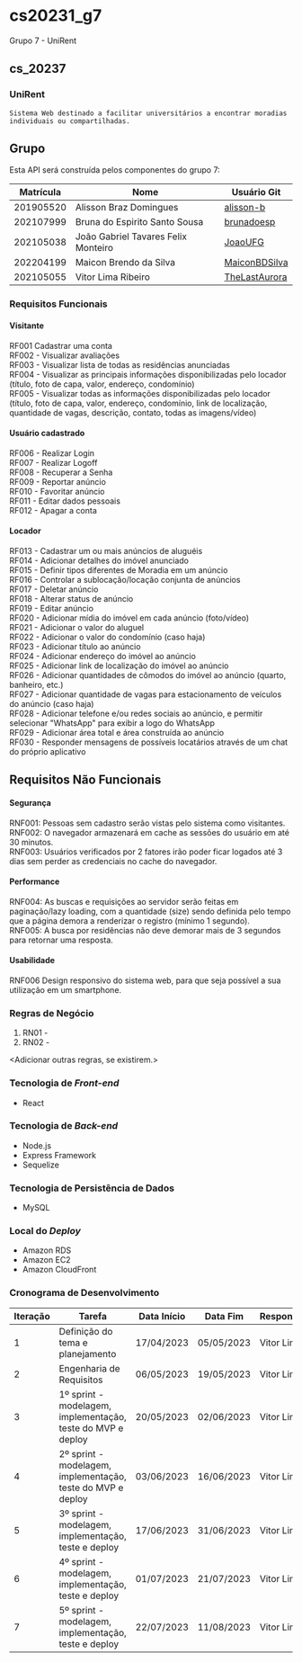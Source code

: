 # cs20231_g7
Grupo 7 - UniRent
## cs_20237

  ### UniRent
    Sistema Web destinado a facilitar universitários a encontrar moradias individuais ou compartilhadas.  
  

## Grupo
Esta API será construída pelos componentes do grupo 7:

|Matrícula|Nome|Usuário Git|
|---|---|---|
|201905520|Alisson Braz Domingues|[alisson-b](https://github.com/alisson-b)|
|202107999|Bruna do Espirito Santo Sousa|[brunadoesp](https://github.com/brunadoesp)|
|202105038|João Gabriel Tavares Felix Monteiro|[JoaoUFG](https://github.com/JoaoUFG)|
|202204199|Maicon Brendo da Silva|[MaiconBDSilva](https://github.com/MaiconBDSilva)|
|202105055|Vitor Lima Ribeiro|[TheLastAurora](https://github.com/TheLastAurora)|

### Requisitos Funcionais
#### Visitante

RF001 Cadastrar uma conta<br>
RF002 - Visualizar avaliações<br>
RF003 - Visualizar lista de todas as residências anunciadas<br>
RF004 - Visualizar as principais informações disponibilizadas pelo locador (título, foto de capa, valor, endereço, condomínio)<br>
RF005 - Visualizar todas as informações disponibilizadas pelo locador (título, foto de capa, valor, endereço, condomínio, link de localização, quantidade de vagas, descrição, contato, todas as imagens/vídeo) <br>

#### Usuário cadastrado
RF006 - Realizar Login<br>
RF007 - Realizar Logoff<br>
RF008 - Recuperar a Senha<br>
RF009 - Reportar anúncio<br>
RF010 - Favoritar anúncio<br>
RF011 - Editar dados pessoais<br>
RF012 - Apagar a conta<br>

#### Locador
RF013 - Cadastrar um ou mais anúncios de aluguéis<br>
RF014 - Adicionar detalhes do imóvel anunciado<br>
RF015 - Definir tipos diferentes de Moradia em um anúncio<br>
RF016 - Controlar a sublocação/locação conjunta de anúncios<br>
RF017 - Deletar anúncio<br>
RF018 - Alterar status de anúncio<br>
RF019 - Editar anúncio<br>
RF020 - Adicionar mídia do imóvel em cada anúncio (foto/vídeo)<br>
RF021 - Adicionar o valor do aluguel<br>
RF022 - Adicionar o valor do condomínio (caso haja)<br>
RF023 - Adicionar título ao anúncio<br>
RF024 - Adicionar endereço do imóvel ao anúncio<br>
RF025 - Adicionar link de localização do imóvel ao anúncio<br>
RF026 - Adicionar quantidades de cômodos do imóvel ao anúncio (quarto, banheiro, etc.)<br>
RF027 - Adicionar quantidade de vagas para estacionamento de veículos do anúncio (caso haja)<br>
RF028 - Adicionar telefone e/ou redes sociais ao anúncio, e permitir selecionar "WhatsApp" para exibir a logo do WhatsApp<br>
RF029 - Adicionar área total e área construída ao anúncio<br>
RF030 - Responder mensagens de possíveis locatários através de um chat do próprio aplicativo<br>



## Requisitos Não Funcionais
#### Segurança
RNF001: Pessoas sem cadastro serão vistas pelo sistema como visitantes.<br>
RNF002: O navegador armazenará em cache as sessões do usuário em até 30 minutos.<br>
RNF003: Usuários verificados por 2 fatores irão poder ficar logados até 3 dias sem perder as credenciais no cache do navegador.<br>

#### Performance
RNF004: As buscas e requisições ao servidor serão feitas em paginação/lazy loading, com a quantidade (size) sendo definida pelo tempo que a página demora a renderizar o registro (mínimo 1 segundo).<br>
RNF005: A busca por residências não deve demorar mais de 3 segundos para retornar uma resposta.<br>

#### Usabilidade
RNF006 Design responsivo do sistema web, para que seja possível a sua utilização em um smartphone.<br>


### Regras de Negócio
1. RN01 - <descrever>
2. RN02 - <descrever>

<Adicionar outras regras, se existirem.>

### Tecnologia de _Front-end_
  - React 

### Tecnologia de _Back-end_
  - Node.js
  - Express Framework
  - Sequelize

### Tecnologia de Persistência de Dados
  - MySQL 
  
### Local do _Deploy_
  - Amazon RDS
  - Amazon EC2
  - Amazon CloudFront

### Cronograma de Desenvolvimento

|Iteração|Tarefa|Data Início|Data Fim|Responsável|Situação|
|---|---|---|---|---|---|
|1|Definição do tema e planejamento|17/04/2023|05/05/2023|Vitor Lima|CONCLUÍDO|
|2|Engenharia de Requisitos|06/05/2023|19/05/2023|Vitor Lima|CONCLUÍDO|
|3|1º sprint - modelagem, implementação, teste do MVP e deploy|20/05/2023|02/06/2023|Vitor Lima|CONCLUÍDO|
|4|2º sprint - modelagem, implementação, teste do MVP e deploy|03/06/2023|16/06/2023|Vitor Lima|CONCLUÍDO|
|5|3º sprint - modelagem, implementação, teste e deploy|17/06/2023|31/06/2023|Vitor Lima|CONCLUÍDO|
|6|4º sprint - modelagem, implementação, teste e deploy|01/07/2023|21/07/2023|Vitor Lima|CONCLUÍDO| 
|7|5º sprint - modelagem, implementação, teste e deploy|22/07/2023|11/08/2023|Vitor Lima|EM ANDAMENTO|



